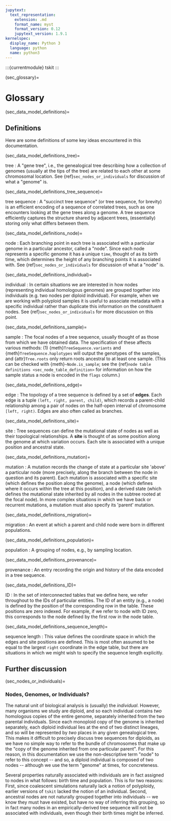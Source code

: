 ```yaml
---
jupytext:
  text_representation:
    extension: .md
    format_name: myst
    format_version: 0.12
    jupytext_version: 1.9.1
kernelspec:
  display_name: Python 3
  language: python
  name: python3
---
```


:::{currentmodule} tskit
:::


(sec_glossary)=

# Glossary

(sec_data_model_definitions)=

## Definitions

Here are some definitions of some key ideas encountered in this documentation.

(sec_data_model_definitions_tree)=

tree
: A "gene tree", i.e., the genealogical tree describing how a collection of
  genomes (usually at the tips of the tree) are related to each other at some
  chromosomal location. See {ref}`sec_nodes_or_individuals` for discussion
  of what a "genome" is.

(sec_data_model_definitions_tree_sequence)=

tree sequence
: A "succinct tree sequence" (or tree sequence, for brevity) is an efficient
  encoding of a sequence of correlated trees, such as one encounters looking
  at the gene trees along a genome. A tree sequence efficiently captures the
  structure shared by adjacent trees, (essentially) storing only what differs
  between them.

(sec_data_model_definitions_node)=

node
: Each branching point in each tree is associated with a particular genome
  in a particular ancestor, called a "node".  Since each node represents a
  specific genome it has a unique `time`, thought of as its birth time,
  which determines the height of any branching points it is associated with.
  See {ref}`sec_nodes_or_individuals` for discussion of what a "node" is.

(sec_data_model_definitions_individual)=

individual
: In certain situations we are interested in how nodes (representing
  individual homologous genomes) are grouped together into individuals
  (e.g. two nodes per diploid individual). For example, when we are working
  with polyploid samples it is useful to associate metadata with a specific
  individual rather than duplicate this information on the constituent nodes.
  See {ref}`sec_nodes_or_individuals` for more discussion on this point.

(sec_data_model_definitions_sample)=

sample
: The focal nodes of a tree sequence, usually thought of as those from which
  we have obtained data. The specification of these affects various
  methods: (1) {meth}`TreeSequence.variants` and
  {meth}`TreeSequence.haplotypes` will output the genotypes of the samples,
  and {attr}`Tree.roots` only return roots ancestral to at least one
  sample.
  (This can be checked with {meth}`~Node.is_sample`;
  see the {ref}`node table definitions <sec_node_table_definition>`
  for information on how the sample
  status a node is encoded in the `flags` column.)

(sec_data_model_definitions_edge)=

edge
: The topology of a tree sequence is defined by a set of **edges**. Each
  edge is a tuple `(left, right, parent, child)`, which records a
  parent-child relationship among a pair of nodes on the
  half-open interval of chromosome `[left, right)`.
  Edges are also often called as branches.

(sec_data_model_definitions_site)=

site
: Tree sequences can define the mutational state of nodes as well as their
  topological relationships. A **site** is thought of as some position along
  the genome at which variation occurs. Each site is associated with
  a unique position and ancestral state.

(sec_data_model_definitions_mutation)=

mutation
: A mutation records the change of state at a particular site 'above'
  a particular node (more precisely, along the branch between the node
  in question and its parent). Each mutation is associated with a specific
  site (which defines the position along the genome), a node (which defines
  where it occurs within the tree at this position), and a derived state
  (which defines the mutational state inherited by all nodes in the subtree
  rooted at the focal node). In more complex situations in which we have
  back or recurrent mutations, a mutation must also specify its 'parent'
  mutation.

(sec_data_model_definitions_migration)=

migration
: An event at which a parent and child node were born in different populations.

(sec_data_model_definitions_population)=

population
: A grouping of nodes, e.g., by sampling location.

(sec_data_model_definitions_provenance)=

provenance
: An entry recording the origin and history of the data encoded in a tree sequence.

(sec_data_model_definitions_ID)=

ID
: In the set of interconnected tables that we define here, we refer
  throughout to the IDs of particular entities. The ID of an
  entity (e.g., a node) is defined by the position of the corresponding
  row in the table. These positions are zero indexed. For example, if we
  refer to node with ID zero, this corresponds to the node defined by the
  first row in the node table.

(sec_data_model_definitions_sequence_length)=

sequence length
: This value defines the coordinate space in which the edges and site positions
  are defined. This is most often assumed to be equal to the largest
  `right` coordinate in the edge table, but there are situations in which
  we might wish to specify the sequence length explicitly.

## Further discussion

(sec_nodes_or_individuals)=

### Nodes, Genomes, or Individuals?

The natural unit of biological analysis is (usually) the *individual*. However,
many organisms we study are diploid, and so each individual contains *two*
homologous copies of the entire genome, separately inherited from the two
parental individuals. Since each monoploid copy of the genome is inherited separately,
each diploid individual lies at the end of two distinct lineages, and so will
be represented by *two* places in any given genealogical tree. This makes it
difficult to precisely discuss tree sequences for diploids, as we have no
simple way to refer to the bundle of chromosomes that make up the "copy of the
genome inherited from one particular parent". For this reason, in this
documentation we use the non-descriptive term "node" to refer to this concept
-- and so, a diploid individual is composed of two nodes -- although we use the
term "genome" at times, for concreteness.

Several properties naturally associated with individuals are in fact assigned
to nodes in what follows: birth time and population. This is for two reasons:
First, since coalescent simulations naturally lack a notion of polyploidy, earlier
versions of `tskit` lacked the notion of an individual. Second, ancestral
nodes are not naturally grouped together into individuals -- we know they must have
existed, but have no way of inferring this grouping, so in fact many nodes in
an empirically-derived tree sequence will not be associated with individuals,
even though their birth times might be inferred.


